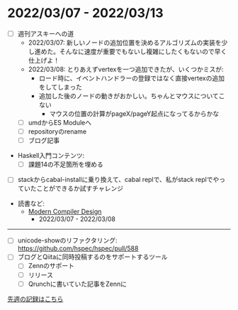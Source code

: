 # 2022/03/07 - 2022/03/13

- [ ] 週刊アスキーへの道
    - 2022/03/07: 新しいノードの追加位置を決めるアルゴリズムの実装を少し進めた。そんなに速度が重要でもないし複雑にしたくもないので早く仕上げよ！
    - 2022/03/08: とりあえずvertexを一つ追加できたが、いくつかミスが:
        - ロード時に、イベントハンドラーの登録ではなく直接vertexの追加をしてしまった
        - 追加した後のノードの動きがおかしい。ちゃんとマウスについてこない
            - マウスの位置の計算がpageX/pageY起点になってるからかな
    - [ ] umdからES Moduleへ
    - [ ] repositoryのrename
    - [ ] ブログ記事
- Haskell入門コンテンツ:
    - [ ] 課題14の不足箇所を埋める
- [ ] stackからcabal-installに乗り換えて、cabal replで、私がstack replでやっていたことができるか試すチャレンジ
- 読書など:
    - [Modern Compiler Design](https://www.springer.com/jp/book/9781461446989)
        - 2022/03/07 - 2022/03/08

------

- [ ] unicode-showのリファクタリング: <https://github.com/hspec/hspec/pull/588>
- [ ] ブログとQiitaに同時投稿するのをサポートするツール
    - [ ] Zennのサポート
    - [ ] リリース
    - [ ] Qrunchに書いていた記事をZennに

[先週の記録はこちら](https://github.com/igrep/daily-commits/blob/667f4a0598804e796e564704f310cd595465016b/yesterday.md)
